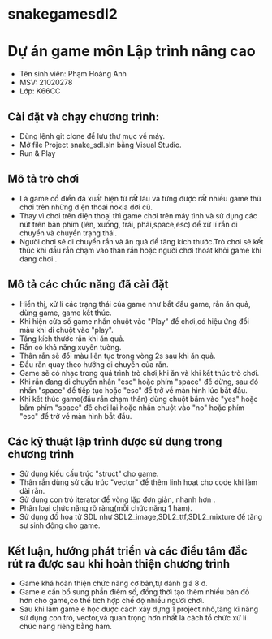 # snakegamesdl2
<h1>Dự án game môn Lập trình nâng cao</h1>
  <ul>
    <li>Tên sinh viên: Phạm Hoàng Anh
    <li>MSV: 21020278</li>
    <li>Lớp: K66CC</li></li>
  </ul>  
<h2>Cài đặt và chạy chương trình:</h2> 
  <ul>
    <li ">Dùng lệnh git clone để lưu thư mục về máy.</li>
    <li>Mở file Project snake_sdl.sln bằng Visual Studio.</li>
    <li>Run & Play</li>
  </ul>

<h2>Mô tả trò chơi</h2>  
  <ul>
    <li>Là game cổ điển đã xuất hiện từ rất lâu và từng được rất nhiều game thủ chơi trên những điện thoai nokia đời cũ. </li>
    <li>Thay vì chơi trên điện thoại thì game chơi trên máy tình và sử dụng các nút trên bàn phím (lên, xuống, trái, phải,space,esc) để xử lí rắn di chuyển và chuyển trạng thái.</li>
    <li>Người chơi sẽ di chuyển rắn và ăn quả để tăng kích thước.Trò chơi sẽ kết thúc khi đầu rắn chạm vào thân rắn hoặc người chơi thoát khỏi game khi đang chơi . </li>
  </ul>

<h2>Mô tả các chức năng đã cài đặt</h2>  
     <ul>
    <li>Hiển thị, xử lí các trạng thái của game như bắt đầu game, rắn ăn quả, dừng game, game kết thúc.</li>
    <li>Khi hiện cửa số game nhấn chuột vào "Play" để chơi,có hiệu ứng đổi màu khi di chuột vào "play".</li>
    <li>Tăng kích thước rắn khi ăn quả. </li>
    <li>Rắn có khả năng xuyên tường.</li>
    <li>Thân rắn sẽ đổi màu liên tục trong vòng 2s sau khi ăn quả.</li>
    <li>Đầu rắn quay theo hướng di chuyển của rắn.</li>
    <li>Game sẽ có nhạc trong quá trình trò chơi,khi ăn và khi kết thúc trò chơi.</li>
    <li>Khi rắn đang di chuyển nhấn "esc" hoặc phím "space" để dừng, sau đó nhấn "space" để tiếp tục hoặc "esc" để trở về màn hình lúc bắt đầu.</li>
    <li>Khi kết thúc game(đầu rắn chạm thân) dùng chuột bấm vào "yes" hoặc bấm phím "space" để chơi lại hoặc nhấn chuột vào "no" hoặc phím "esc" để trở về màn hình bắt đầu.</li>
    </ul>

<h2>Các kỹ thuật lập trình được sử dụng trong chương trình</h2>  
     <ul>                                                                                                                                          
    <li>Sử dụng kiểu cấu trúc "struct" cho game.</li>
    <li>Thân rắn dùng sử cấu trúc "vector" để thêm linh hoạt cho code khi làm dài rắn.</li>
    <li>Sử dụng con trỏ iterator để vòng lặp đơn giản, nhanh hơn .</li>
    <li>Phân loại chức năng rõ ràng(mỗi chức năng 1 hàm).</li>
    <li>Sử dụng đồ họa từ SDL như SDL2_image,SDL2_ttf,SDL2_mixture để tăng sự sinh động cho game.</li>
    </ul>

<h2>Kết luận, hướng phát triển và các điều tâm đắc rút ra được sau khi hoàn thiện chương trình</h2>  
    <ul>                                        
    <li>Game khá hoàn thiện chức năng cơ bản,tự đánh giá 8 đ. </li>
    <li>Game e cần bổ sung phần điểm số, đồng thời tạo thêm nhiều bản đồ hơn cho game,có thể tích hợp chế độ nhiều người chơi.</li>
    <li>Sau khi làm game e học được cách xây dựng 1 project nhỏ,tăng kĩ năng sử dụng con trỏ, vector,và quan trọng hơn nhất là cách tổ chức xử lí chức năng riêng bằng hàm.</li>
    </ul>


  
      
      
  
